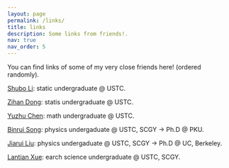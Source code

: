 ```yaml
---
layout: page
permalink: /links/
title: links 
description: Some links from friends!.
nav: true
nav_order: 5 
---
```

You can find links of some of my very close friends here! (ordered randomly).

[Shubo Li](https://home.ustc.edu.cn/~samsara): static undergraduate @ USTC.

[Zihan Dong](https://home.ustc.edu.cn/~andong): statis undergraduate @ USTC.

[Yuzhu Chen](https://cyzkrau.github.io): math undergraduate @ USTC.

[Binrui Song](https://home.ustc.edu.cn/~songbr/): physics undergaduate @ USTC, SCGY → Ph.D @ PKU.

[Jiarui Liu](https://home.ustc.edu.cn/~ljr145733/): physics undergaduate @ USTC, SCGY → Ph.D @ UC, Berkeley.

[Lantian Xue](https://xuelantian.com/): earch science undergraduate @ USTC, SCGY.
